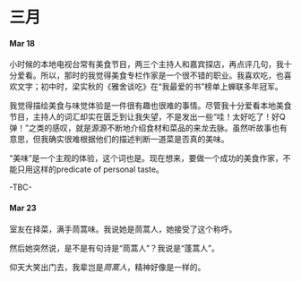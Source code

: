 # 三月

#### Mar 18

小时候的本地电视台常有美食节目，两三个主持人和嘉宾探店，再点评几句，我十分爱看。所以，那时的我觉得美食专栏作家是一个很不错的职业。我喜欢吃，也喜欢文字；初中时，梁实秋的《雅舍谈吃》在“我最爱的书”榜单上蝉联多年冠军。

我觉得描绘美食与味觉体验是一件很有趣也很难的事情。尽管我十分爱看本地美食节目，主持人的词汇却实在匮乏到让我失望，不是发出一些“哇！太好吃了！好Q弹！”之类的感叹，就是源源不断地介绍食材和菜品的来龙去脉。虽然听故事也有意思，但我确实很难根据他们的描述判断一道菜是否真的美味。

“美味”是一个主观的体验，这个词也是。现在想来，要做一个成功的美食作家，不能只用这样的predicate of personal taste。

-TBC-

#### Mar 23

室友在择菜，满手茼蒿味。我说她是茼蒿人，她接受了这个称呼。

然后她突然说，是不是有句诗是“茼蒿人”？我说是“蓬蒿人”。

仰天大笑出门去，我辈岂是*茼蒿人*，精神好像是一样的。


